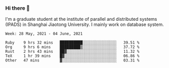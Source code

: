 ### Hi there 👋

I'm a graduate student at the institute of parallel and distributed systems (IPADS) in Shanghai Jiaotong University. I mainly work on database system.

<!--START_SECTION:waka-->
```text
Week: 28 May, 2021 - 04 June, 2021

Ruby    9 hrs 32 mins   ██████████░░░░░░░░░░░░░░░   39.51 % 
Org     9 hrs 6 mins    █████████▒░░░░░░░░░░░░░░░   37.72 % 
Rust    2 hrs 43 mins   ██▓░░░░░░░░░░░░░░░░░░░░░░   11.32 % 
TeX     1 hr 39 mins    █▓░░░░░░░░░░░░░░░░░░░░░░░   06.86 % 
Other   47 mins         ▓░░░░░░░░░░░░░░░░░░░░░░░░   03.31 % 
```
<!--END_SECTION:waka-->

<!--
**yqmmm/yqmmm** is a ✨ _special_ ✨ repository because its `README.md` (this file) appears on your GitHub profile.

Here are some ideas to get you started:

- 🔭 I’m currently working on ...
- 🌱 I’m currently learning ...
- 👯 I’m looking to collaborate on ...
- 🤔 I’m looking for help with ...
- 💬 Ask me about ...
- 📫 How to reach me: ...
- 😄 Pronouns: ...
- ⚡ Fun fact: ...
-->
